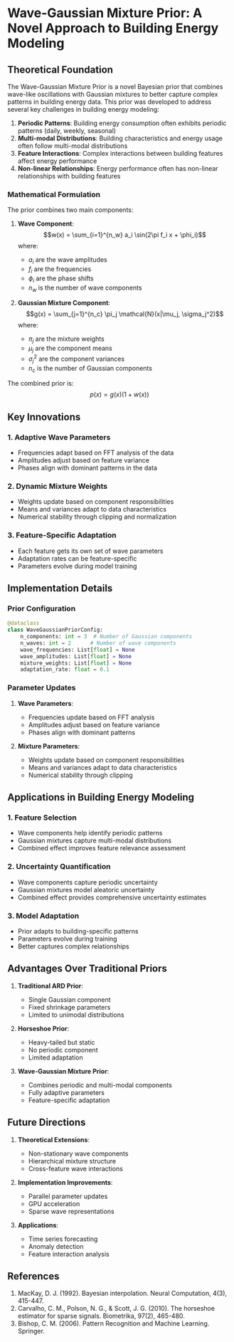 # Wave-Gaussian Mixture Prior: A Novel Approach to Building Energy Modeling

## Theoretical Foundation

The Wave-Gaussian Mixture Prior is a novel Bayesian prior that combines wave-like oscillations with Gaussian mixtures to better capture complex patterns in building energy data. This prior was developed to address several key challenges in building energy modeling:

1. **Periodic Patterns**: Building energy consumption often exhibits periodic patterns (daily, weekly, seasonal)
2. **Multi-modal Distributions**: Building characteristics and energy usage often follow multi-modal distributions
3. **Feature Interactions**: Complex interactions between building features affect energy performance
4. **Non-linear Relationships**: Energy performance often has non-linear relationships with building features

### Mathematical Formulation

The prior combines two main components:

1. **Wave Component**:
   $$w(x) = \sum_{i=1}^{n_w} a_i \sin(2\pi f_i x + \phi_i)$$
   where:
   - $a_i$ are the wave amplitudes
   - $f_i$ are the frequencies
   - $\phi_i$ are the phase shifts
   - $n_w$ is the number of wave components

2. **Gaussian Mixture Component**:
   $$g(x) = \sum_{j=1}^{n_c} \pi_j \mathcal{N}(x|\mu_j, \sigma_j^2)$$
   where:
   - $\pi_j$ are the mixture weights
   - $\mu_j$ are the component means
   - $\sigma_j^2$ are the component variances
   - $n_c$ is the number of Gaussian components

The combined prior is:
$$p(x) = g(x)(1 + w(x))$$

## Key Innovations

### 1. Adaptive Wave Parameters
- Frequencies adapt based on FFT analysis of the data
- Amplitudes adjust based on feature variance
- Phases align with dominant patterns in the data

### 2. Dynamic Mixture Weights
- Weights update based on component responsibilities
- Means and variances adapt to data characteristics
- Numerical stability through clipping and normalization

### 3. Feature-Specific Adaptation
- Each feature gets its own set of wave parameters
- Adaptation rates can be feature-specific
- Parameters evolve during model training

## Implementation Details

### Prior Configuration
```python
@dataclass
class WaveGaussianPriorConfig:
    n_components: int = 3  # Number of Gaussian components
    n_waves: int = 2      # Number of wave components
    wave_frequencies: List[float] = None
    wave_amplitudes: List[float] = None
    mixture_weights: List[float] = None
    adaptation_rate: float = 0.1
```

### Parameter Updates
1. **Wave Parameters**:
   - Frequencies update based on FFT analysis
   - Amplitudes adjust based on feature variance
   - Phases align with dominant patterns

2. **Mixture Parameters**:
   - Weights update based on component responsibilities
   - Means and variances adapt to data characteristics
   - Numerical stability through clipping

## Applications in Building Energy Modeling

### 1. Feature Selection
- Wave components help identify periodic patterns
- Gaussian mixtures capture multi-modal distributions
- Combined effect improves feature relevance assessment

### 2. Uncertainty Quantification
- Wave components capture periodic uncertainty
- Gaussian mixtures model aleatoric uncertainty
- Combined effect provides comprehensive uncertainty estimates

### 3. Model Adaptation
- Prior adapts to building-specific patterns
- Parameters evolve during training
- Better captures complex relationships

## Advantages Over Traditional Priors

1. **Traditional ARD Prior**:
   - Single Gaussian component
   - Fixed shrinkage parameters
   - Limited to unimodal distributions

2. **Horseshoe Prior**:
   - Heavy-tailed but static
   - No periodic component
   - Limited adaptation

3. **Wave-Gaussian Mixture Prior**:
   - Combines periodic and multi-modal components
   - Fully adaptive parameters
   - Feature-specific adaptation

## Future Directions

1. **Theoretical Extensions**:
   - Non-stationary wave components
   - Hierarchical mixture structure
   - Cross-feature wave interactions

2. **Implementation Improvements**:
   - Parallel parameter updates
   - GPU acceleration
   - Sparse wave representations

3. **Applications**:
   - Time series forecasting
   - Anomaly detection
   - Feature interaction analysis

## References

1. MacKay, D. J. (1992). Bayesian interpolation. Neural Computation, 4(3), 415-447.
2. Carvalho, C. M., Polson, N. G., & Scott, J. G. (2010). The horseshoe estimator for sparse signals. Biometrika, 97(2), 465-480.
3. Bishop, C. M. (2006). Pattern Recognition and Machine Learning. Springer.
 